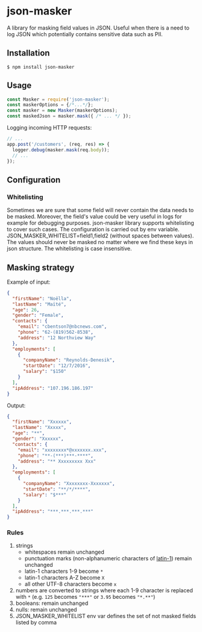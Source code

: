 # json-masker

A library for masking field values in JSON. Useful when there is a need to log JSON which potentially contains sensitive data such as PII.

## Installation
```
$ npm install json-masker
```

## Usage
```js
const Masker = require('json-masker');
const maskerOptions = {/*...*/};
const masker = new Masker(maskerOptions);
const maskedJson = masker.mask({ /* ... */ });
```
Logging incoming HTTP requests:
```js
// ...
app.post('/customers', (req, res) => {
  logger.debug(masker.mask(req.body));
  // ...
});
```

## Configuration


### Whitelisting
Sometimes we are sure that some field will never contain the data needs to be masked. Moreover, the field's value could be very useful in logs for example
for debugging purposes. json-masker library supports whitelisting to cover such cases. The configuration is carried out by env variable.
JSON_MASKER_WHITELIST=field1,field2 (without spaces between values). The values should never be masked no matter where we find these keys in json structure.
The whitelisting is case insensitive.

## Masking strategy
Example of input:
```json
{
  "firstName": "Noëlla",
  "lastName": "Maïté",
  "age": 26,
  "gender": "Female",
  "contacts": {
    "email": "cbentson7@nbcnews.com",
    "phone": "62-(819)562-8538",
    "address": "12 Northview Way"
  },
  "employments": [
    {
      "companyName": "Reynolds-Denesik",
      "startDate": "12/7/2016",
      "salary": "$150"
    }
  ],
  "ipAddress": "107.196.186.197"
}
```
Output:
```json
{
  "firstName": "Xxxxxx",
  "lastName": "Xxxxx",
  "age": "**",
  "gender": "Xxxxxx",
  "contacts": {
    "email": "xxxxxxxx*@xxxxxxx.xxx",
    "phone": "**-(***)***-****",
    "address": "** Xxxxxxxxx Xxx"
  },
  "employments": [
    {
      "companyName": "Xxxxxxxx-Xxxxxxx",
      "startDate": "**/*/****",
      "salary": "$***"
    }
  ],
  "ipAddress": "***.***.***.***"
}
```
### Rules
1. strings
    * whitespaces remain unchanged 
    * punctuation marks (non-alphanumeric characters of [latin-1](http://jrgraphix.net/r/Unicode/0020-007F)) remain unchanged
    * latin-1 characters 1-9 become `*`
    * latin-1 characters A-Z become `X`
    * all other UTF-8 characters become `x`
2. numbers are converted to strings where each 1-9 character is replaced with `*` (e.g. `125` becomes `"***"` or `3.95` becomes `"*.**"`) 
3. booleans: remain unchanged
4. nulls: remain unchanged
5. JSON_MASKER_WHITELIST env var defines the set of not masked fields listed by comma